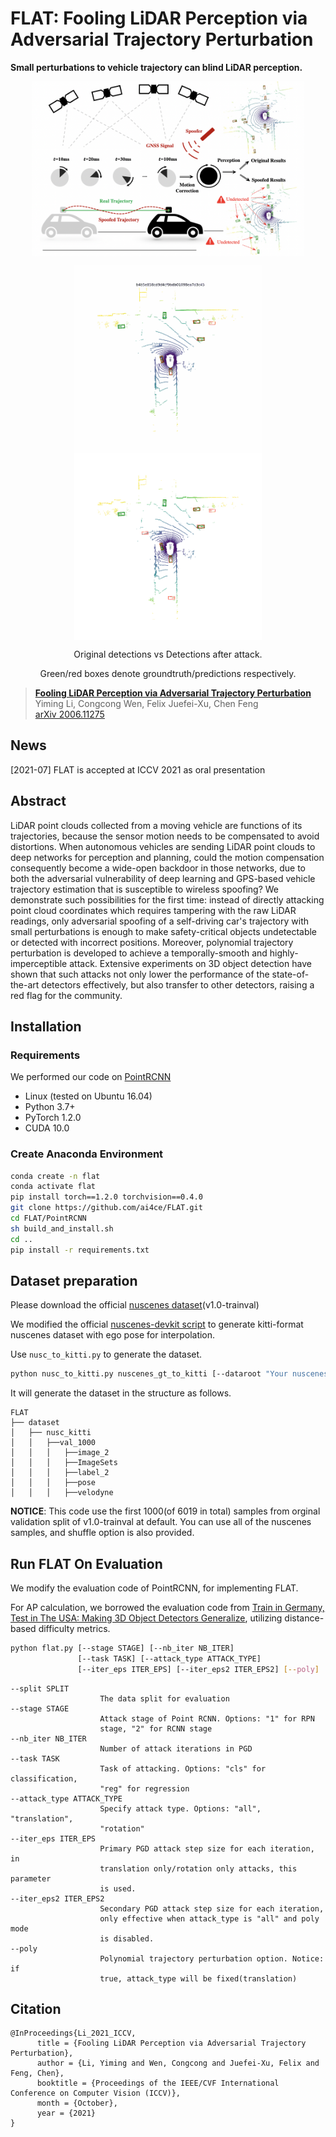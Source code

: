 # FLAT: Fooling LiDAR Perception via Adversarial Trajectory Perturbation

**Small perturbations to vehicle trajectory can blind LiDAR perception.**

<p align="center"><img src='docs/pics/FLAT.png' align="center" height="280px"> </p>

<p align="center"> <img src='docs/pics/0558_original.gif' align="center" height="300px"> <img src='docs/pics/0558_distorted.gif' align="center" height="300px"> </p>
<p align="center"> Original detections vs Detections after attack.</p>
<p align="center">Green/red boxes denote groundtruth/predictions respectively.</p>



> [**Fooling LiDAR Perception via Adversarial Trajectory Perturbation**](https://arxiv.org/abs/2103.15326)        
> Yiming Li, Congcong Wen, Felix Juefei-Xu, Chen Feng        
> [arXiv 2006.11275](https://arxiv.org/abs/2103.15326)

## News

[2021-07] FLAT is accepted at ICCV 2021 as oral presentation

## Abstract
LiDAR point clouds collected from a moving vehicle are functions of its trajectories, because the sensor motion needs to be compensated to avoid distortions. When autonomous vehicles are sending LiDAR point clouds to deep networks for perception and planning, could the motion compensation consequently become a wide-open backdoor in those networks, due to both the adversarial vulnerability of deep learning and GPS-based vehicle trajectory estimation that is susceptible to wireless spoofing? We demonstrate such possibilities for the first time: instead of directly attacking point cloud coordinates which requires tampering with the raw LiDAR readings, only adversarial spoofing of a self-driving car's trajectory with small perturbations is enough to make safety-critical objects undetectable or detected with incorrect positions. Moreover, polynomial trajectory perturbation is developed to achieve a temporally-smooth and highly-imperceptible attack. Extensive experiments on 3D object detection have shown that such attacks not only lower the performance of the state-of-the-art detectors effectively, but also transfer to other detectors, raising a red flag for the community. 

## Installation
### Requirements
We performed our code on [PointRCNN](https://github.com/sshaoshuai/PointRCNN)
* Linux (tested on Ubuntu 16.04)
* Python 3.7+
* PyTorch 1.2.0
* CUDA 10.0

### Create Anaconda Environment
```bash
conda create -n flat
conda activate flat
pip install torch==1.2.0 torchvision==0.4.0
git clone https://github.com/ai4ce/FLAT.git
cd FLAT/PointRCNN
sh build_and_install.sh
cd ..
pip install -r requirements.txt
```

## Dataset preparation
Please download the official [nuscenes dataset](https://www.nuscenes.org/nuscenes)(v1.0-trainval)

We modified the official [nuscenes-devkit script](https://github.com/nutonomy/nuscenes-devkit/blob/master/python-sdk/nuscenes/scripts/export_kitti.py) to generate kitti-format nuscenes dataset with ego pose for interpolation.

Use ```nusc_to_kitti.py``` to generate the dataset.

```bash
python nusc_to_kitti.py nuscenes_gt_to_kitti [--dataroot "Your nuscenes dataroot"]
```

It will generate the dataset in the structure as follows.
```
FLAT
├── dataset
│   ├── nusc_kitti
│   │   ├──val_1000
│   │   │   ├──image_2
│   │   │   ├──ImageSets
│   │   │   ├──label_2
│   │   │   ├──pose
│   │   │   ├──velodyne
```

**NOTICE**: This code use the first 1000(of 6019 in total) samples from orginal validation split of v1.0-trainval at default. You can use all of the nuscenes samples, and shuffle option is also provided.

## Run FLAT On Evaluation
We modify the evaluation code of PointRCNN, for implementing FLAT.

For AP calculation, we borrowed the evaluation code from [Train in Germany, Test in The USA: Making 3D Object Detectors Generalize](https://github.com/cxy1997/3D_adapt_auto_driving), utilizing distance-based difficulty metrics.

```bash
python flat.py [--stage STAGE] [--nb_iter NB_ITER]
               [--task TASK] [--attack_type ATTACK_TYPE] 
               [--iter_eps ITER_EPS] [--iter_eps2 ITER_EPS2] [--poly]
```

```
--split SPLIT       
                    The data split for evaluation
--stage STAGE       
                    Attack stage of Point RCNN. Options: "1" for RPN
                    stage, "2" for RCNN stage
--nb_iter NB_ITER   
                    Number of attack iterations in PGD
--task TASK         
                    Task of attacking. Options: "cls" for classification,
                    "reg" for regression
--attack_type ATTACK_TYPE
                    Specify attack type. Options: "all", "translation",
                    "rotation"
--iter_eps ITER_EPS 
                    Primary PGD attack step size for each iteration, in
                    translation only/rotation only attacks, this parameter
                    is used.
--iter_eps2 ITER_EPS2
                    Secondary PGD attack step size for each iteration,
                    only effective when attack_type is "all" and poly mode
                    is disabled.
--poly              
                    Polynomial trajectory perturbation option. Notice: if
                    true, attack_type will be fixed(translation)
```


## Citation
```
@InProceedings{Li_2021_ICCV,
      title = {Fooling LiDAR Perception via Adversarial Trajectory Perturbation},
      author = {Li, Yiming and Wen, Congcong and Juefei-Xu, Felix and Feng, Chen},
      booktitle = {Proceedings of the IEEE/CVF International Conference on Computer Vision (ICCV)},
      month = {October},
      year = {2021}
}
```
